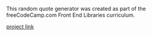 This random quote generator was created as part of the freeCodeCamp.com Front End Libraries curriculum.

[project link](https://brock-poesiat.github.io/bootstrap_random_code_generator/)
